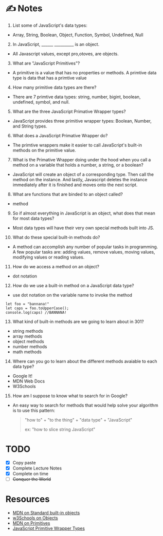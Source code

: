 # ✍️ Notes
1. List some of JavaScript's data types:
- Array, String, Boolean, Object, Function, Symbol, Undefined, Null

2. In JavaScript, ______ __________ is an object.
- All Javascript values, except pro,otoves, are objects.

3. What are "JavaScript Primitives"?
- A primitive is a value that has no properties or methods. A primtive data type is data that has a primtive value

4. How many primitive data types are there?
- There are 7 primtive data types: string, number, bigint, boolean, undefined, symbol, and null.

5. What are the three JavaScript Primative Wrapper types?
- JavaScript provides three primitive wrapper types: Boolean, Number, and String types.

6. What does a JavaScript Primative Wrapper do?
- The primtive wrappers make it easier to call JavaScript's built-in methods on the primitive value.

7. What is the Primative Wrapper doing under the hood when you call a method on a variable that holds a number, a string, or a boolean?
- JavaScript will create an object of a corresponding type. Then call the method on the instance. And lastly, Javascript deletes the instance immediately after it is finished and moves onto the next script.

8. What are functions that are binded to an object called?
- method

9. So if almost everything in JavaScript is an object, what does that mean for most data types?
- Most data types will have their very own special methods built into JS.

10. What do these special built-in methods do?
- A method can accomplish any number of popular tasks in programming. A few popular tasks are: adding values, remove values, moving values, modifying values or reading values.

11. How do we access a method on an object?
- dot notation

12. How do we use a built-in method on a JavaScript data type?
- use dot notation on the variable name to invoke the method
```
let foo = "bannana!"
let caps = foo.toUpperCase();
console.log(caps) //BANNANA!
```

13. What kind of built-in methods are we going to learn about in 301?
- string methods
- array methods
- object methods
- number methods
- math methods

14. Where can you go to learn about the different methods avaiable to each data type?
- Google It!
- MDN Web Docs
- W3Schools

15. How am I suppose to know what to search for in Google?
- An easy way to search for methods that would help solve your algorithm is to use this pattern:
    > "how to" + "to the thing" + "data type" + "JavaScript"
    >
    > ex: "how to slice string JavaScript"
# TODO
 - [x] Copy paste
 - [x] Complete Lecture Notes
 - [x] Complete on time
 - [ ] ~~Conquer the World~~
# Resources
- [MDN on Standard built-in objects](https://developer.mozilla.org/en-US/docs/Web/JavaScript/Reference/Global_Objects)
- [w3Schools on Objects](https://www.w3schools.com/js/js_object_definition.asp)
- [MDN on Primitives](https://developer.mozilla.org/en-US/docs/Glossary/Primitive)
- [JavaScript Primitive Wrapper Types](https://www.javascripttutorial.net/javascript-primitive-wrapper-types/)
